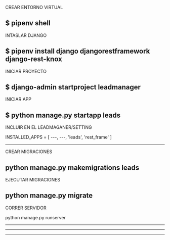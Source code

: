 
CREAR ENTORNO VIRTUAL

$ pipenv shell
------------------------------------------------------------------

INTASLAR DJANGO

$ pipenv install django djangorestframework django-rest-knox
------------------------------------------------------------------

INICIAR PROYECTO

$ django-admin startproject leadmanager
------------------------------------------------------------------

INICIAR APP

$ python manage.py startapp leads
------------------------------------------------------------------

INCLUIR EN EL LEADMAGANER/SETTING 

INSTALLED_APPS = [
	---,
	---,
	'leads',
	'rest_frame'
     ]

------------------------------------------------------------------

CREAR MIGRACIONES

python manage.py makemigrations leads
------------------------------------------------------------------
EJECUTAR MIGRACIONES

python manage.py migrate
------------------------------------------------------------------

CORRER SERVIDOR

python manage.py runserver

------------------------------------------------------------------
------------------------------------------------------------------
------------------------------------------------------------------


